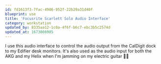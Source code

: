```yaml
---
id: fd1613f3-7fac-4986-952f-22b29a31d40f
blueprint: use
title: 'Focusrite Scarlett Solo Audio Interface'
category: workstation
updated_by: 8335aa12-1c0a-4f6f-b6c7-ebc3b5c2574d
updated_at: 1673866985
---
```

I use this audio interface to control the audio output from the CalDigit dock to my Edifier desk monitors. It's also used as the audio input for both the AKG and my Helix when I'm jamming on my electric guitar 🤘🎸